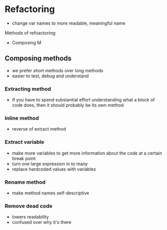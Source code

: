 # Refactoring

- change var names to more readable, meaningful name

Methods of refoactoring:
- Composing M

## Composing methods

- we prefer short methods over long methods
- easier to test, debug and understand

### Extracting method
- if you have to spend substantial effort understanding what a block of code does, then it should probably be its own method

### Inline method
- reverse of extract method

### Extract variable
- make more variables to get more information about the code at a certain break point
- turn one large expression in to many
- replace hardcoded values with variables

### Rename method
- make method names self-descriptive

### Remove dead code
- lowers readability
- confused over why it's there